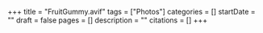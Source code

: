 +++
title = "FruitGummy.avif"
tags = ["Photos"]
categories = []
startDate = ""
draft = false
pages = []
description = ""
citations = []
+++
